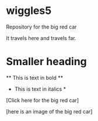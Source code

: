 # wiggles5
Repository for the big red car

It travels here and travels far.

<h1>Smaller heading</h1>

** This is text in bold **

* This is text in italics *

[Click here for the big red car]

[here is an image of the big red car]
